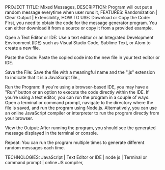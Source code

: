 PROJECT TITLE: Mixed Messages,
DESCRIPTION: Program will out put a random message everytime when user runs it, 
FEATURES: Randomization | Clear Output | Extensibility, 
HOW TO USE: 
  Download or Copy the Code: First, you need to obtain the code for the message generator program. You can either download it from a source or copy it from a provided example.
  
  Open a Text Editor or IDE: Use a text editor or an Integrated Development Environment (IDE) such as Visual Studio Code, Sublime Text, or Atom to create a new file.
  
  Paste the Code: Paste the copied code into the new file in your text editor or IDE.
  
  Save the File: Save the file with a meaningful name and the ".js" extension to indicate that it is a JavaScript file., 
  
  Run the Program: If you're using a browser-based IDE, you may have a "Run" button or an option to execute the code directly within the IDE. 
  If you're using a text editor, you can run the program in a couple of ways: Open a terminal or command prompt, navigate to the directory where the file is saved, and run the program using Node.js.
  Alternatively, you can use an online JavaScript compiler or interpreter to run the program directly from your browser.
  
  View the Output: After running the program, you should see the generated message displayed in the terminal or console.

  Repeat: You can run the program multiple times to generate different random messages each time.
  
TECHNOLOGIES: JavaScript | Text Editor or IDE | node js | Terminal or command prompt | online JS compiler, 
